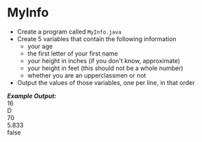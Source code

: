 # MyInfo

- Create a program called `MyInfo.java`
- Create 5 variables that contain the following information
  - your age
  - the first letter of your first name
  - your height in inches (if you don't know, approximate)
  - your height in feet (this should not be a whole number)
  - whether you are an upperclassmen or not
- Output the values of those variables, one per line, in that order

***Example Output:***\
16\
D\
70\
5.833\
false
